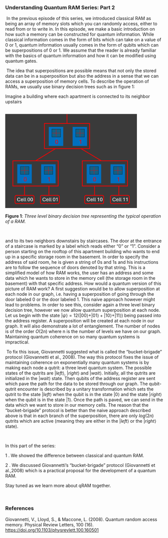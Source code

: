 ### Understanding Quantum RAM Series: Part 2
&nbsp;In the previous episode of this series, we introduced classical RAM as being an
array of memory slots which you can randomly access, either to read from or to
write in. In this episode, we make a basic introduction on how such a memory
can be constructed for quantum information.
While classical information comes in the form of bits which can take on a
value of 0 or 1, quantum information usually comes in the form of qubits which
can be superpositions of 0 or 1. We assume that the reader is already familiar
with the basics of quantum information and how it can be modified using quantum gates.

&nbsp;The idea that superpositions are possible means that not only the stored
data can be in a superposition but also the address in a sense that we can access a superposition of memory cells. To describe the operation of RAMs, we
usually use binary decision trees such as in figure 1:

Imagine a building where each apartment is connected to its neighbor upstairs

<br>

<a href="img/Article11-img.png" target="_blank">
  <img class="centered-image" src="data/img/Article11-img.png" alt="Appartment Building">
</a>
<br>

**Figure 1**: *Three level binary decision tree representing the typical operation of a RAM.*

<br>

and to its two neighbors downstairs by staircases. The door at the entrance
of a staircase is marked by a label which reads either “0” or “1”. Consider a
person starting on the rooftop of this apartment building who wants to end up
in a specific storage room in the basement. In order to specify the address of
said room, he is given a string of 0s and 1s and his instructions are to follow
the sequence of doors denoted by that string. This is a simplified model of how
RAM works, the user has an address and some data which he wants to store in
the memory cell (the storage room in the basement) with that specific address.
How would a quantum version of this picture of RAM work? A first suggestion would be to allow superposition at each node in our graph, i.e. having a
superposition of going through the door labeled 0 or the door labeled 1. This
naive approach however might lead to problems. In order to see this, consider
again a three level binary decision tree, however we now allow quantum superposition at each node. Let us begin with the state $|\psi ⟩ = 12 (|00⟩ + |01⟩ + |10⟩ + |11⟩)$
being passed into the address register. A superposition will be created at each
node in our graph. It will also demonstrate a lot of entanglement. The number
of nodes is of the order $O(2n)$ where n is the number of levels we have on our
graph. Maintaining quantum coherence on so many quantum systems is impractical.

&nbsp;To fix this issue, Giovannetti suggested what is called the “bucket-brigade”
protocol (Giovannetti et al., 2008). The way this protocol fixes the issue of
maintaining coherence on exponentially many quantum systems is by making
each node a qutrit: a three level quantum system. The possible states of the
qutrits are $|lef t⟩$, $|right⟩$ and $|wait⟩$. Initially, all the qutrits are initialized in
the $|wait⟩$ state. Then qubits of the address register are sent which pave the
path for the data to be stored through our graph. The qubit-qutrit encounter is
described by a unitary transformation which sets the qutrit to the state $|lef t⟩$
when the qubit is in the state $|0⟩$ and the state $|right⟩$ when the qubit is in
the state $|1⟩$. Once the path is paved, we can send in the data which we want
to store in our memory cells. The reason that the “bucket-brigade” protocol is
better than the naive approach described above is that in each branch of the
superposition, there are only $log(2n)$ qutrits which are active (meaning they are
either in the $|lef t⟩$ or the $|right⟩$ state).

<br>

In this part of the series:

1 . We showed the difference between classical and quantum RAM.

2 . We discussed Giovannetti’s “bucket-brigade” protocol (Giovannetti et al.,2008) which is a practical proposal for the development of a quantum RAM.

Stay tuned as we learn more about qRAM together.

<br>


### References
Giovannetti, V., Lloyd, S., & Maccone, L. (2008). Quantum random access
memory. Physical Review Letters, 100 (16). https://doi.org/10.1103/physrevlett.100.160501


